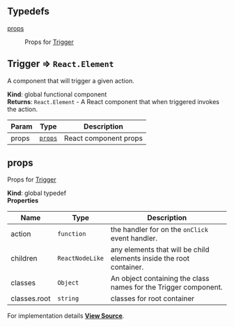 ## Typedefs

<dl>
<dt><a href="#props">props</a></dt>
<dd>

Props for [Trigger](#Trigger)

</dd>
</dl>

<a name="Trigger"></a>

## Trigger ⇒ `React.Element`

A component that will trigger a given action.

**Kind**: global functional component  
**Returns**: `React.Element` - A React component that when triggered invokes the action.

| Param | Type              | Description           |
| ----- | ----------------- | --------------------- |
| props | [`props`](#props) | React component props |

<a name="props"></a>

## props

Props for [Trigger](#Trigger)

**Kind**: global typedef  
**Properties**

| Name         | Type            | Description                                                         |
| ------------ | --------------- | ------------------------------------------------------------------- |
| action       | `function`      | the handler for on the `onClick` event handler.                     |
| children     | `ReactNodeLike` | any elements that will be child elements inside the root container. |
| classes      | `Object`        | An object containing the class names for the Trigger component.     |
| classes.root | `string`        | classes for root container                                          |

For implementation details [**View Source**](https://github.com/magento/pwa-studio/blob/develop/packages/venia-ui/lib/components/Trigger/trigger.js).
